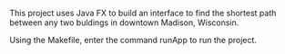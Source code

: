 This project uses Java FX to build an interface to find the shortest path between any two buldings in downtown Madison, Wisconsin. 

Using the Makefile, enter the command runApp to run the project.
